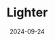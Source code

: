 ---
title: Lighter
fulltitle: Lighter

date: 2024-09-24

tags:
- 2024
characters:
- tzipora
categories:
- sketch
keywords:
- 2024

rgb: 200, 74, 93

url: /stories/lighter/
image: /images/fullres/lighter.jpg
caption: Check this out. (flips open lighter) Pretty cool, huh?
---